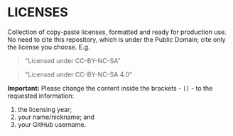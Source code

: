 # LICENSES

Collection of copy-paste licenses, formatted and ready for production use. No need to cite this repository, which is under the Public Domain; cite only the license you choose. E.g.

> "Licensed under CC-BY-NC-SA"

> "Licensed under CC-BY-NC-SA 4.0"

**Important:** Please change the content inside the brackets - `[]` - to the requested information:

1. the licensing year;
2. your name/nickname; and
3. your GitHub username.
